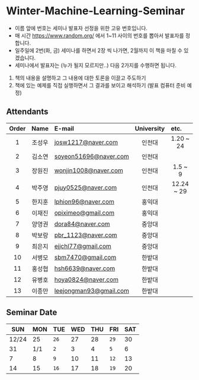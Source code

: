# Winter-Machine-Learning-Seminar

- 이름 앞에 번호는 세미나 발표자 선정을 위한 고유 번호입니다. 
- 매 시간 https://www.random.org/ 에서 1~11 사이의 번호를 뽑아서 발표자를 정합니다. 
- 일주일에 2번(화, 금) 세미나를 하면서 2장 씩 나가면, 2월까지 이 책을 마칠 수 있겠습니다.
- 세미나에서 발표자는 (누가 될지 모르지만..) 다음 2가지를 수행하면 됩니다.
1) 책의 내용을 설명하고 그 내용에 대한 토론을 이끌고 주도하기
2) 책에 있는 예제를 직접 실행하면서 그 결과를 보이고 해석하기 (발표 컴퓨터 준비 예정)

## Attendants
 Order | Name | E-mail                 | University | etc.      
 :---: | :--: | :--------------------- | :--: | :-------: 
 1     | 조성우 | josw1217@naver.com     | 인천대 | 1.20 ~ 24 
 2     | 김소연 | soyeon51696@naver.com  | 인천대 |           
 3     | 장원진 | wonjin1008@naver.com   | 인천대 | 1.5 ~ 9
 4     | 박주영 | pjuy0525@naver.com     | 인천대 | 12.24 ~ 29
 5     | 한지훈 | lphion96@naver.com     | 홍익대 |           
 6     | 이재진 | opiximeo@gmail.com     | 홍익대 |           
 7     | 양영권 | dora84@naver.com       | 중앙대 |           
 8     | 박보랑 | pbr_1123@naver.com     | 중앙대 |           
 9     | 최은지 | ejjchl77@gmail.com     | 중앙대 |           
 10    | 서병모 | sbm7470@gmail.com      | 한밭대 |           
 11    | 홍성협 | hsh6639@naver.com      | 한밭대 |           
 12    | 유병호 | hoya0824@naver.com     | 한밭대 |           
 13    | 이종만 | leejongman93@gmail.com | 한밭대 |         


## Seminar Date
SUN | MON | TUE | WED | THU | FRI | SAT
--- | --- | --- | --- | --- | --- | ---
 12/24 | 25 | `26` | 27 | 28 | `29` | 30 
 31 | 1/1 | `2` | 3 | 4 | `5` | 6 
 7 | 8 | `9` | 10 | 11 | `12` | 13 
 14 | 15 | `16` | 17 | 18 | `19` | 20 
